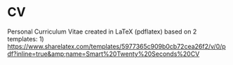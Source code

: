 # CV
Personal Curriculum Vitae created in LaTeX (pdflatex) based on 2 templates: 1) https://www.sharelatex.com/templates/5977365c909b0cb72cea26f2/v/0/pdf?inline=true&amp;name=Smart%20Twenty%20Seconds%20CV

